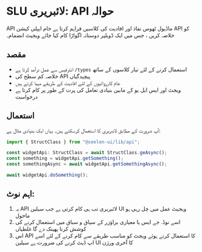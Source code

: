 # **SLU لائبریری: API حوالہ**

API ماڈیول ٹھوس نفاذ اور افادیت کی کلاسیں فراہم کرتا ہے خام ایپلی کیشن API کو
خلاصہ کریں ، جس میں ایک ڈویلپر دوستانہ اگواڑا کام کیا جائے ویجیٹ انضمام۔

## **مقصد**

- انٹرفیس سے عمل درآمد کرتا ہے `/types` استعمال کرنے کے لئے تیار کلاسوں کے ساتھ
- خلاصہ کم سطح کی API پیچیدگیاں
- عام کارروائیوں کے لئے افادیت کے طریقے مہیا کرتے ہیں
- ویجٹ اور ایس ایل یو کے مابین بنیادی تعامل کی پرت کے طور پر کام کرتا ہے درخواست

## **استعمال**

آپ ضرورت کے مطابق لائبریری کا استعمال کرسکتے ہیں۔ یہاں ایک بنیادی مثال ہے:

```ts
import { StructClass } from "@seelen-ui/lib/api";

const widgetApi: StructClass = await StructClass.geAsync();
const something = widgetApi.getSomething();
const somethingAsync = await widgetApi.getSomethingAsync();

await widgetApi.doSomething();
```

## **اہم نوٹ:**

1. یہ API لائبریری تب ہی کام کرتی ہے جب سیلین UI ویجیٹ عمل میں چل رہی ہو ماحول
2. اسے نوڈ. جے ایس یا معیاری براؤزر کے سیاق و سباق میں استعمال کرنے کی کوشش کرنا
   پھینک دے گا غلطیاں
3. اس API کا استعمال کرتے ہوئے ویجٹ کو مناسب طریقے سے کام کرنے کے لئے اسے اپ ڈیٹ
   کرنے کی ضرورت ہے سیلین UI کا آخری ورژن
